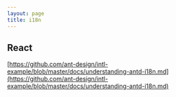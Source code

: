 ```yaml
---
layout: page
title: i18n
---
```


## React

[https://github.com/ant-design/intl-example/blob/master/docs/understanding-antd-i18n.md](https://github.com/ant-design/intl-example/blob/master/docs/understanding-antd-i18n.md)